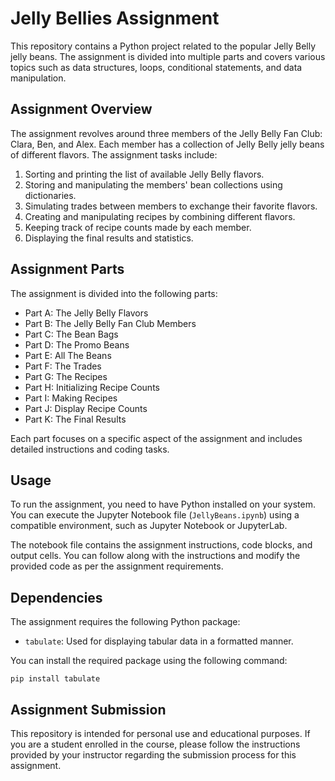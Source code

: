 # Jelly Bellies Assignment

This repository contains a Python project related to the popular Jelly Belly jelly beans. The assignment is divided into multiple parts and covers various topics such as data structures, loops, conditional statements, and data manipulation.

## Assignment Overview

The assignment revolves around three members of the Jelly Belly Fan Club: Clara, Ben, and Alex. Each member has a collection of Jelly Belly jelly beans of different flavors. The assignment tasks include:

1. Sorting and printing the list of available Jelly Belly flavors.
2. Storing and manipulating the members' bean collections using dictionaries.
3. Simulating trades between members to exchange their favorite flavors.
4. Creating and manipulating recipes by combining different flavors.
5. Keeping track of recipe counts made by each member.
6. Displaying the final results and statistics.

## Assignment Parts

The assignment is divided into the following parts:

- Part A: The Jelly Belly Flavors
- Part B: The Jelly Belly Fan Club Members
- Part C: The Bean Bags
- Part D: The Promo Beans
- Part E: All The Beans
- Part F: The Trades
- Part G: The Recipes
- Part H: Initializing Recipe Counts
- Part I: Making Recipes
- Part J: Display Recipe Counts
- Part K: The Final Results

Each part focuses on a specific aspect of the assignment and includes detailed instructions and coding tasks.

## Usage

To run the assignment, you need to have Python installed on your system. You can execute the Jupyter Notebook file (`JellyBeans.ipynb`) using a compatible environment, such as Jupyter Notebook or JupyterLab.

The notebook file contains the assignment instructions, code blocks, and output cells. You can follow along with the instructions and modify the provided code as per the assignment requirements.

## Dependencies

The assignment requires the following Python package:

- `tabulate`: Used for displaying tabular data in a formatted manner.

You can install the required package using the following command:

```
pip install tabulate
```

## Assignment Submission

This repository is intended for personal use and educational purposes. If you are a student enrolled in the course, please follow the instructions provided by your instructor regarding the submission process for this assignment.
